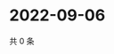 # 2022-09-06

共 0 条

<!-- BEGIN WEIBO -->
<!-- 最后更新时间 Tue Sep 06 2022 15:36:50 GMT+0800 (China Standard Time) -->

<!-- END WEIBO -->
